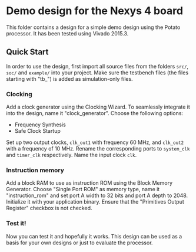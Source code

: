 # Demo design for the Nexys 4 board

This folder contains a design for a simple demo design using the Potato
processor. It has been tested using Vivado 2015.3.

## Quick Start

In order to use the design, first import all source files from the folders
`src/`, `soc/` and `example/` into your project. Make sure the testbench files
(the files starting with "tb_") is added as simulation-only files.

### Clocking

Add a clock generator using the Clocking Wizard. To seamlessly integrate
it into the design, name it "clock_generator". Choose the following options:

* Frequency Synthesis
* Safe Clock Startup

Set up two output clocks, `clk_out1` with frequency 60 MHz, and `clk_out2` with
a frequency of 10 MHz. Rename the corresponding ports to `system_clk` and
`timer_clk` respectively. Name the input clock `clk`.

### Instruction memory

Add a block RAM to use as instruction ROM using the Block Memory Generator.
Choose "Single Port ROM" as memory type, name it "instruction_rom" and set
port A width to 32 bits and port A depth to 2048. Initialize it with your
application binary. Ensure that the "Primitives Output Register" checkbox
is not checked.

### Test it!

Now you can test it and hopefully it works. This design can be used as a
basis for your own designs or just to evaluate the processor.

